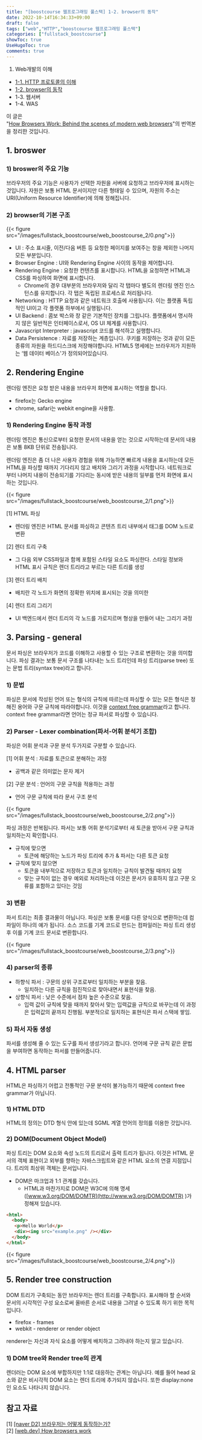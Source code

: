```yaml
---
title: "[boostcourse 웹프로그래밍 풀스택] 1-2. browser의 동작"
date: 2022-10-14T16:34:33+09:00
draft: false
tags: ["web","HTTP","boostcourse 웹프로그래밍 풀스택"]
categories: ["fullstack_boostcourse"]
showToc: true
UseHugoToc: true
comments: true
---
```


1. Web개발의 이해   
- [1-1. HTTP 프로토콜의 이해](https://slow-wave.github.io/post/fullstack_boostcourse/web_boostcourse_1/)  
- [1-2. browser의 동작](https://slow-wave.github.io/post/fullstack_boostcourse/web_boostcourse_2/)  
- 1-3. 웹서버  
- 1-4. WAS  


이 글은 "[How Browsers Work: Behind the scenes of modern web browsers](http://www.html5rocks.com/en/tutorials/internals/howbrowserswork/)"의 번역본을 정리한 것입니다. 

## 1. broswer

### 1) broswer의 주요 기능
브라우저의 주요 기능은 사용자가 선택한 자원을 서버에 요청하고 브라우저에 표시하는 것입니다. 자원은 보통 HTML 문서이지만 다른 형태일 수 있으며, 자원의 주소는 URI(Uniform Resource Identifier)에 의해 정해집니다. 

### 2) browser의 기본 구조
{{< figure src="/images/fullstack_boostcourse/web_boostcourse_2/0.png">}}

- UI : 주소 표시줄, 이전/다음 버튼 등 요청한 페이지를 보여주는 창을 제외한 나머지 모든 부분입니다.
- Browser Engine : UI와 Rendering Engine 사이의 동작을 제어합니다.
- Rendering Engine : 요청한 컨텐츠를 표시합니다. HTML을 요청하면 HTML과 CSS를 파싱하여 화면에 표시합니다.
    - Chrome의 경우 대부분의 브라우저와 달리 각 탭마다 별도의 렌더링 엔진 인스턴스를 유지합니다. 각 탭은 독립된 프로세스로 처리됩니다.
- Networking : HTTP 요청과 같은 네트워크 호출에 사용됩니다. 이는 플랫폼 독립적인 UI이고 각 플랫폼 하부에서 실행됩니다.
- UI Backend : 콤보 박스와 창 같은 기본적인 장치를 그립니다. 플랫폼에서 명시하지 않은 일반적은 인터페이스로서,  OS UI 체계를 사용합니다.
- Javascript Interpreter : javascript 코드를 해석하고 실행합니다.
- Data Persistence : 자료를 저장하는 계층입니다. 쿠키를 저장하는 것과 같이 모든 종류의 자원을 하드디스크에 저장해야합니다. HTML5 명세에는 브라우저가 지원하는 ‘웹 데이터 베이스'가 정의되어있습니다.

## 2. Rendering Engine
렌더링 엔진은 요청 받은 내용을 브라우저 화면에 표시하는 역할을 합니다. 

- firefox는 Gecko engine
- chrome, safari는 webkit engine을 사용함.

### 1) Rendering Engine 동작 과정
렌더링 엔진은 통신으로부터 요청한 문서의 내용을 얻는 것으로 시작하는데 문서의 내용은 보통 8KB 단위로 전송됩니다. 

렌더링 엔진은 좀 더 나은 사용자 경험을 위해 가능하면 빠르게 내용을 표시하는데 모든 HTML을 파싱할 때까지 기다리지 않고 배치와 그리기 과정을 시작합니다. 네트워크로부터 나머지 내용이 전송되기를 기다리는 동시에 받은 내용의 일부를 먼저 화면에 표시하는 것입니다. 

{{< figure src="/images/fullstack_boostcourse/web_boostcourse_2/1.png">}}

[1] HTML 파싱
- 렌더링 엔진은 HTML 문서를 파싱하고 콘텐츠 트리 내부에서 태그를 DOM 노드로 변환

[2] 렌더 트리 구축
- 그 다음 외부 CSS파일과 함께 포함된 스타일 요소도 파싱한다. 스타일 정보와 HTML 표시 규칙은 렌더 트리라고 부르는 다른 트리를 생성

[3] 렌더 트리 배치 
- 배치란 각 노드가 화면의 정확한 위치에 표시되는 것을 의미한

[4] 렌더 트리 그리기
- UI 백엔드에서 렌더 트리의 각 노드를 가로지르며 형상을 만들어 내는 그리기 과정

## 3. **Parsing - general**
문서 파싱은 브라우저가 코드를 이해하고 사용할 수 있는 구조로 변환하는 것을 의미합니다. 파싱 결과는 보통 문서 구조를 나타내는 노드 트리인데 파싱 트리(parse tree) 또는 문법 트리(syntax tree)라고 합니다. 

### 1) 문법
파싱은 문서에 작성된 언어 또는 형식의 규칙에 따르는데 파싱할 수 있는 모든 형식은 정해진 용어와 구문 규칙에 따라야합니다. 이것을 [context free grammar](https://web.dev/howbrowserswork/#context_free_grammar)라고 합니다. context free grammar라면 언어는 정규 파서로 파싱할 수 있습니다. 

### 2) **Parser - Lexer combination(파서-어휘 분석기 조합)**
파싱은 어휘 분석과 구문 분석 두가지로 구분할 수 있습니다. 

[1] 어휘 분석 : 자료를 토큰으로 분해하는 과정
- 공백과 같은 의미없는 문자 제거

[2] 구문 분석 : 언어의 구문 규칙을 적용하는 과정
- 언어 구문 규칙에 따라 문서 구조 분석

{{< figure src="/images/fullstack_boostcourse/web_boostcourse_2/2.png">}}

파싱 과정은 반복됩니다. 
파서는 보통 어휘 분석기로부터 새 토큰을 받아서 구문 규칙과 일치하는지 확인합니다. 

- 규칙에 맞으면
    - 토큰에 해당하는 노드가 파싱 트리에 추가 & 파서는 다른 토큰 요청
- 규칙에 맞지 않으면
    - 토큰을 내부적으로 저장하고 토큰과 일치하는 규칙이 발견될 때까지 요청
    - 맞는 규칙이 없는 경우 예외로 처리하는데 이것은 문서가 유효하지 않고 구문 오류를 포함하고 있다는 것임

### 3) 변환
파서 트리는 최종 결과물이 아닙니다. 파싱은 보통 문서를 다른 양식으로 변환하는데 컴파일이 하나의 예가 됩니다. 소스 코드를 기계 코드로 만드는 컴파일러는 파싱 트리 생성 후 이를 기계 코드 문서로 변환합니다. 

{{< figure src="/images/fullstack_boostcourse/web_boostcourse_2/3.png">}}

### 4) parser의 종류
- 하향식 파서 : 구문의 상위 구조로부터 일치하는 부분을 찾음.
    - 일치하는 다른 규칙을 점진적으로 찾아내면서 표현식을 찾음.
- 상향식 파서 : 낮은 수준에서 점차 높은 수준으로 찾음.
    - 입력 값이 규칙에 맞을 때까지 찾아서 맞는 입력값을 규칙으로 바꾸는데 이 과정은 입력값의 끝까지 진행됨. 부분적으로 일치하는 표현식은 파서 스택에 쌓임.

### 5) 파서 자동 생성
파서를 생성해 줄 수 있는 도구를 파서 생성기라고 합니다. 언어에 구문 규칙 같은 문법을 부여하면 동작하는 파서를 만들어줍니다. 

## 4. HTML parser
HTML은 파싱하기 어렵고 전통적인 구문 분석이 불가능하기 때문에 context free grammar가 아닙니다. 

### 1) HTML DTD
HTML의 정의는 DTD 형식 안에 있는데 SGML 계열 언어의 정의를 이용한 것입니다. 

### 2) DOM(Document Object Model)
파싱 트리는 DOM 요소와 속성 노드의 트리로서 출력 트리가 됩니다. 이것은 HTML 문서의 객체 표현이고 외부를 향하는 자바스크립트와 같은 HTML 요소의 연결 지점입니다. 트리의 최상위 객체는 문서입니다. 

- DOM은 마크업과 1:1 관계를 갖습니다.
    - HTML과 마찬가지로 DOM은 W3C에 의해 명세([www.w3.org/DOM/DOMTR](http://www.w3.org/DOM/DOMTR)
    )가 정해져 있습니다.

```html
<html>
  <body>
   <p>Hello World</p>
   <div><img src="example.png" /></div>
  </body>
</html>
```

{{< figure src="/images/fullstack_boostcourse/web_boostcourse_2/4.png">}}

## 5. **Render tree construction**
DOM 트리가 구축되는 동안 브라우저는 렌더 트리를 구축합니다. 표시해야 할 순서와 문서의 시각적인 구성 요소로써 올바른 순서로 내용을 그려낼 수 있도록 하기 위한 목적입니다. 

- firefox - frames
- webkit - renderer or render object

renderer는 자신과 자식 요소를 어떻게 배치하고 그려내야 하는지 알고 있습니다. 

### 1) DOM tree와 Render tree의 관계
렌더러는 DOM 요소에 부합하지만 1:1로 대응하는 관계는 아닙니다. 예를 들어 head 요소와 같은 비시각적 DOM 요소는 렌더 트리에 추가되지 않습니다. 또한 display:none인 요소도 나타나지 않습니다. 

## 참고 자료
[1] [[naver D2] 브라우저는 어떻게 동작하는가?](https://d2.naver.com/helloworld/59361)  
[2] [[web.dev] How browsers work](https://web.dev/howbrowserswork/)